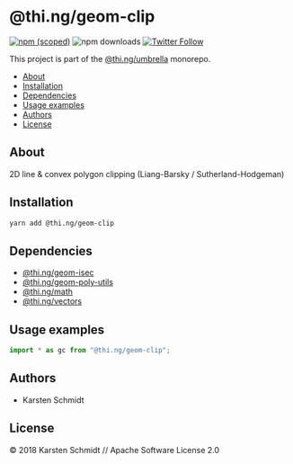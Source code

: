 # @thi.ng/geom-clip

[![npm (scoped)](https://img.shields.io/npm/v/@thi.ng/geom-clip.svg)](https://www.npmjs.com/package/@thi.ng/geom-clip)
![npm downloads](https://img.shields.io/npm/dm/@thi.ng/geom-clip.svg)
[![Twitter Follow](https://img.shields.io/twitter/follow/thing_umbrella.svg?style=flat-square&label=twitter)](https://twitter.com/thing_umbrella)

This project is part of the
[@thi.ng/umbrella](https://github.com/thi-ng/umbrella/) monorepo.

<!-- TOC depthFrom:2 depthTo:3 -->

- [About](#about)
- [Installation](#installation)
- [Dependencies](#dependencies)
- [Usage examples](#usage-examples)
- [Authors](#authors)
- [License](#license)

<!-- /TOC -->

## About

2D line & convex polygon clipping (Liang-Barsky / Sutherland-Hodgeman)

## Installation

```bash
yarn add @thi.ng/geom-clip
```

## Dependencies

- [@thi.ng/geom-isec](https://github.com/thi-ng/umbrella/tree/master/packages/geom-isec)
- [@thi.ng/geom-poly-utils](https://github.com/thi-ng/umbrella/tree/master/packages/geom-poly-utils)
- [@thi.ng/math](https://github.com/thi-ng/umbrella/tree/master/packages/math)
- [@thi.ng/vectors](https://github.com/thi-ng/umbrella/tree/master/packages/vectors)

## Usage examples

```ts
import * as gc from "@thi.ng/geom-clip";
```

## Authors

- Karsten Schmidt

## License

&copy; 2018 Karsten Schmidt // Apache Software License 2.0
